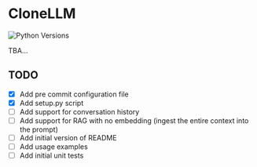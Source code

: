# CloneLLM

![Python Versions](https://img.shields.io/badge/python-3.9%20%7C%203.10%20%7C%203.11%20%7C%203.12-blue)<br>

TBA...


## TODO
- [x] Add pre commit configuration file
- [x] Add setup.py script
- [ ] Add support for conversation history
- [ ] Add support for RAG with no embedding (ingest the entire context into the prompt)
- [ ] Add initial version of README
- [ ] Add usage examples
- [ ] Add initial unit tests
